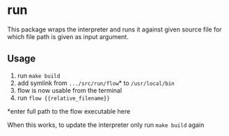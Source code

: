 # run
This package wraps the interpreter and runs it against given source file for which file path is given as input argument.

## Usage
1. run `make build`
2. add symlink from `.../src/run/flow`* to `/usr/local/bin`
3. flow is now usable from the terminal
4. run `flow {{relative_filename}}`

*enter full path to the flow executable here

When this works, to update the interpreter only run `make build` again